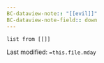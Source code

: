 ```yaml
---
BC-dataview-note:: "[[evil]]"
BC-dataview-note-field:: down
---
```

```dataview
list from [[]]
```




Last modified: `=this.file.mday`